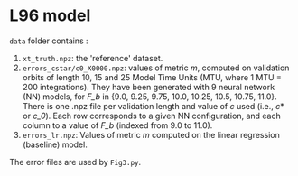 # L96 model

`data` folder contains :
1. `xt_truth.npz`: the 'reference' dataset. 
2. `errors_cstar/c0_X0000.npz`: values of metric *m*, computed on validation orbits of length 10, 15 and 25 Model Time Units (MTU, where 1 MTU = 200 integrations). They have been generated with 9 neural network (NN) models, for *F_b* in {9.0, 9.25, 9.75, 10.0, 10.25, 10.5, 10.75, 11.0}. 
There is one .npz file per validation length and value of *c* used (i.e., *c** or *c_0*). Each row corresponds to a given NN configuration, and each column to a value of *F_b* (indexed from 9.0 to 11.0). 
3. `errors_lr.npz`: Values of metric *m* computed on the linear regression (baseline) model. 

The error files are used by `Fig3.py`. 
